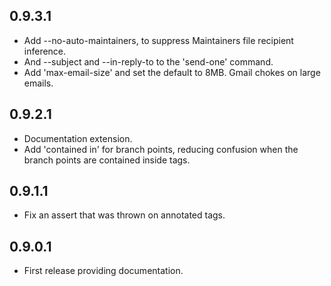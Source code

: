 ## 0.9.3.1

* Add --no-auto-maintainers, to suppress Maintainers file recipient inference.
* And --subject and --in-reply-to to the 'send-one' command.
* Add 'max-email-size' and set the default to 8MB. Gmail chokes on large emails.

## 0.9.2.1

* Documentation extension.
* Add 'contained in' for branch points, reducing confusion
  when the branch points are contained inside tags.

## 0.9.1.1

* Fix an assert that was thrown on annotated tags.

## 0.9.0.1

* First release providing documentation.
